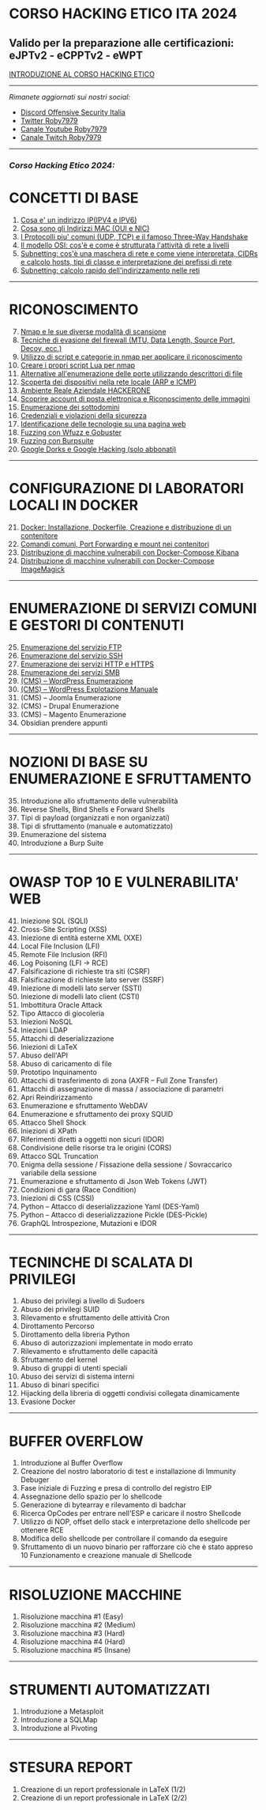 # CORSO HACKING ETICO ITA 2024 
[img1]: https://imgur.com/tszTrhW
## Valido per la preparazione alle certificazioni: eJPTv2 - eCPPTv2 - eWPT
[INTRODUZIONE AL CORSO HACKING ETICO](https://youtu.be/io5heKn6VwU?si=X7XywAeShp3tGEl2)

---

*Rimanete aggiornati sui nostri social:*
- [Discord Offensive Security Italia](https://discord.gg/FEjgBMdAeA)
- [Twitter Roby7979](https://twitter.com/ModernNaval)
- [Canale Youtube Roby7979](https://www.youtube.com/channel/UCAwPX5amsoJBiJyj-vmHhcQ)
- [Canale Twitch Roby7979](https://www.twitch.tv/roby7979)

---

### ***Corso Hacking Etico 2024:***

# CONCETTI DI BASE
1. [Cosa e' un indirizzo IP(IPV4 e IPV6)](https://youtu.be/Yl9WfvqAHbM?si=oMEeoDW5USNGc4wd)
2. [Cosa sono gli Indirizzi MAC (OUI e NIC)](https://youtu.be/Yl9WfvqAHbM?si=NzktguXzA6ba-WPy)
3. [I Protocolli piu' comuni (UDP, TCP) e il famoso Three-Way Handshake](https://youtu.be/BB1o5TxJcoA?si=8GvNiLa3TwkmACJf)
4. [Il modello OSI: cos'è e come è strutturata l'attività di rete a livelli](https://youtu.be/WeEkNyrKrZc) 
5. [Subnetting: cos'è una maschera di rete e come viene interpretata, CIDRs e calcolo hosts, tipi di classe e interpretazione dei prefissi di rete](https://youtu.be/f_vWIMeQid0)
6. [Subnetting: calcolo rapido dell'indirizzamento nelle reti](https://youtu.be/H2exPjYeUhM)

---

# RICONOSCIMENTO
7. [Nmap e le sue diverse modalità di scansione](https://youtu.be/sYwLoexKi-Q?si=igzkWUQd2ztqAUI7)
2. [Tecniche di evasione del firewall (MTU, Data Length, Source Port, Decoy, ecc.)](https://youtu.be/p_oRY2Bl7yo)
3. [Utilizzo di script e categorie in nmap per applicare il riconoscimento](https://youtu.be/JkUN6n026RI)
4. [Creare i propri script Lua per nmap](https://youtu.be/2rKK0rPkvQM)
5. [Alternative all'enumerazione delle porte utilizzando descrittori di file](https://youtu.be/o2afi3isocU?si=bSnAhAPX0RdyQ15R)
6. [Scoperta dei dispositivi nella rete locale (ARP e ICMP)](https://youtu.be/fuSdtNeg3pQ?si=pVVdbtbLYLLwFlTX)
7. [Ambiente Reale Aziendale HACKERONE](https://youtu.be/m9kdmpcADqA)
8. [Scoprire account di posta elettronica e Riconoscimento delle immagini](https://youtu.be/WBOZWxKnXBY?si=rFpH734pT3mL7AsO)
10. [Enumerazione dei sottodomini](https://youtu.be/4OaQ2eiLHvk?si=ZfhKWyD_YAFjWK8z)
11. [Credenziali e violazioni della sicurezza](https://youtu.be/cvTrM_WkRxw)
12. [Identificazione delle tecnologie su una pagina web](https://youtu.be/5QBzAYPN8lM?si=kLs_hAcSRfpZ5HzD)
13. [Fuzzing con Wfuzz e Gobuster](https://youtu.be/Fif1vhl8wvg?si=DX3Z4q6pTaDlZdyT)
14. [Fuzzing con Burpsuite](https://youtu.be/b1Iau3Bgu4k?si=j2ZYVE3FUQpB9pfC)
15. [Google Dorks e Google Hacking (solo abbonati)](https://youtu.be/DaHfj_RvOGA)

---

# CONFIGURAZIONE DI LABORATORI LOCALI IN DOCKER
21. [Docker: Installazione, Dockerfile, Creazione e distribuzione di un contenitore](https://youtu.be/IxjCRhUktwo?si=50EsfB_p0NI8Fske)
22. [Comandi comuni, Port Forwarding e mount nei contenitori](https://youtu.be/nAtPNrFJjbE?si=CwNhl_zr-aA0HlrV)
23. [Distribuzione di macchine vulnerabili con Docker-Compose Kibana](https://youtu.be/IFHTiE9Hybo?si=u-1e41eITCwiABie)
24. [Distribuzione di macchine vulnerabili con Docker-Compose ImageMagick](https://youtu.be/UdN7B9ac3hQ)

---

# ENUMERAZIONE DI SERVIZI COMUNI E GESTORI DI CONTENUTI
25. [Enumerazione del servizio FTP](https://youtu.be/C7I8cdHhl6E)
26. [Enumerazione del servizio SSH](https://youtu.be/RO-4mf-SkGA)
27. [Enumerazione dei servizi HTTP e HTTPS](https://youtu.be/aTYWNTD964c)
28. [Enumerazione dei servizi SMB](https://youtu.be/8xmKqxf7QcQ)
29. [(CMS) – WordPress Enumerazione](https://youtu.be/wxk6bqRteuM?si=rC_UsatZS2OSiOlc)
30. [(CMS) – WordPress Explotazione Manuale](https://youtu.be/fWiZFS2ughc?si=7Qt1UMiDrdA_BL_a)
31. (CMS) – Joomla Enumerazione
32. (CMS) – Drupal Enumerazione
33. (CMS) – Magento Enumerazione
34. Obsidian prendere appunti

---

# NOZIONI DI BASE SU ENUMERAZIONE E SFRUTTAMENTO 
35. Introduzione allo sfruttamento delle vulnerabilità
36. Reverse Shells, Bind Shells e Forward Shells
37. Tipi di payload (organizzati e non organizzati)
38. Tipi di sfruttamento (manuale e automatizzato)
39. Enumerazione del sistema
40. Introduzione a Burp Suite

---

# OWASP TOP 10 E VULNERABILITA' WEB
41. Iniezione SQL (SQLI)
42. Cross-Site Scripting (XSS) 
44. Iniezione di entità esterne XML (XXE)
45. Local File Inclusion (LFI)
46. Remote File Inclusion (RFI)
47. Log Poisoning (LFI -> RCE)
48. Falsificazione di richieste tra siti (CSRF)
49. Falsificazione di richieste lato server (SSRF)
50. Iniezione di modelli lato server (SSTI)
51. Iniezione di modelli lato client (CSTI)
52. Imbottitura Oracle Attack
53. Tipo Attacco di giocoleria
54. Iniezioni NoSQL
55. Iniezioni LDAP
56. Attacchi di deserializzazione
57. Iniezioni di LaTeX
58. Abuso dell'API
59. Abuso di caricamento di file
60. Prototipo Inquinamento
61. Attacchi di trasferimento di zona (AXFR – Full Zone Transfer)
62. Attacchi di assegnazione di massa / associazione di parametri
63. Apri Reindirizzamento
64. Enumerazione e sfruttamento WebDAV
65. Enumerazione e sfruttamento dei proxy SQUID
66. Attacco Shell Shock
67. Iniezioni di XPath
68. Riferimenti diretti a oggetti non sicuri (IDOR)
69. Condivisione delle risorse tra le origini (CORS)
70. Attacco SQL Truncation
71. Enigma della sessione / Fissazione della sessione / Sovraccarico variabile della sessione
72. Enumerazione e sfruttamento di Json Web Tokens (JWT)
73. Condizioni di gara (Race Condition)
74. Iniezioni di CSS (CSSI)
75. Python – Attacco di deserializzazione Yaml (DES-Yaml)
76. Python – Attacco di deserializzazione Pickle (DES-Pickle)
77. GraphQL Introspezione, Mutazioni e IDOR

---

# TECNINCHE DI SCALATA DI PRIVILEGI
1. Abuso dei privilegi a livello di Sudoers
2. Abuso dei privilegi SUID
3. Rilevamento e sfruttamento delle attività Cron
4. Dirottamento Percorso
5. Dirottamento della libreria Python
6. Abuso di autorizzazioni implementate in modo errato
7. Rilevamento e sfruttamento delle capacità
8. Sfruttamento del kernel
9. Abuso di gruppi di utenti speciali
10. Abuso dei servizi di sistema interni
11. Abuso di binari specifici
12. Hijacking della libreria di oggetti condivisi collegata dinamicamente
13. Evasione Docker

---

# BUFFER OVERFLOW
1. Introduzione al Buffer Overflow
2. Creazione del nostro laboratorio di test e installazione di Immunity Debuger
3. Fase iniziale di Fuzzing e presa di controllo del registro EIP
4. Assegnazione dello spazio per lo shellcode
5. Generazione di bytearray e rilevamento di badchar
6. Ricerca OpCodes per entrare nell'ESP e caricare il nostro Shellcode
7. Utilizzo di NOP, offset dello stack e interpretazione dello shellcode per ottenere RCE
8. Modifica dello shellcode per controllare il comando da eseguire
9. Sfruttamento di un nuovo binario per rafforzare ciò che è stato appreso
10 Funzionamento e creazione manuale di Shellcode

---

# RISOLUZIONE MACCHINE
1. Risoluzione macchina #1 (Easy)
2. Risoluzione macchina #2 (Medium)
3. Risoluzione macchina #3 (Hard)
4. Risoluzione macchina #4 (Hard)
5. Risoluzione macchina #5 (Insane)

---

# STRUMENTI AUTOMATIZZATI
1. Introduzione a Metasploit
2. Introduzione a SQLMap
3. Introduzione al Pivoting

---

# STESURA REPORT
1. Creazione di un report professionale in LaTeX (1/2)
2. Creazione di un report professionale in LaTeX (2/2)

